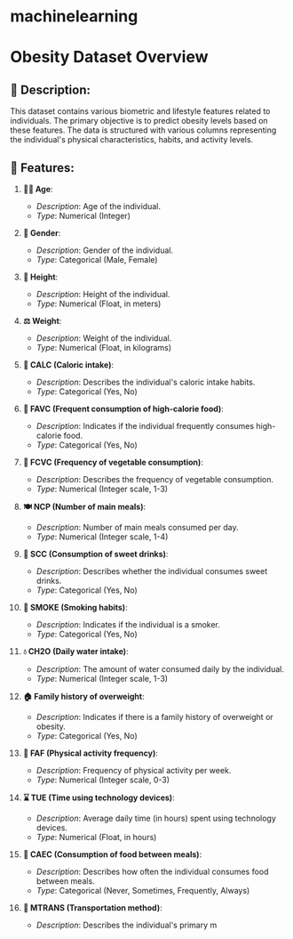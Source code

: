 # machinelearning

# Obesity Dataset Overview

## 📄 Description:
This dataset contains various biometric and lifestyle features related to individuals. The primary objective is to predict obesity levels based on these features. The data is structured with various columns representing the individual's physical characteristics, habits, and activity levels.

## 📝 Features:

1. **🧑‍🦱 Age**: 
   - *Description*: Age of the individual.
   - *Type*: Numerical (Integer)

2. **🚻 Gender**: 
   - *Description*: Gender of the individual.
   - *Type*: Categorical (Male, Female)

3. **📏 Height**: 
   - *Description*: Height of the individual.
   - *Type*: Numerical (Float, in meters)

4. **⚖️ Weight**: 
   - *Description*: Weight of the individual.
   - *Type*: Numerical (Float, in kilograms)

5. **🏃 CALC (Caloric intake)**: 
   - *Description*: Describes the individual's caloric intake habits.
   - *Type*: Categorical (Yes, No)

6. **🍟 FAVC (Frequent consumption of high-calorie food)**: 
   - *Description*: Indicates if the individual frequently consumes high-calorie food.
   - *Type*: Categorical (Yes, No)

7. **🥗 FCVC (Frequency of vegetable consumption)**: 
   - *Description*: Describes the frequency of vegetable consumption.
   - *Type*: Numerical (Integer scale, 1-3)

8. **🍽️ NCP (Number of main meals)**: 
   - *Description*: Number of main meals consumed per day.
   - *Type*: Numerical (Integer scale, 1-4)

9. **🍬 SCC (Consumption of sweet drinks)**: 
   - *Description*: Describes whether the individual consumes sweet drinks.
   - *Type*: Categorical (Yes, No)

10. **🚬 SMOKE (Smoking habits)**: 
    - *Description*: Indicates if the individual is a smoker.
    - *Type*: Categorical (Yes, No)

11. **💧 CH2O (Daily water intake)**: 
    - *Description*: The amount of water consumed daily by the individual.
    - *Type*: Numerical (Integer scale, 1-3)

12. **🏠 Family history of overweight**: 
    - *Description*: Indicates if there is a family history of overweight or obesity.
    - *Type*: Categorical (Yes, No)

13. **🏃 FAF (Physical activity frequency)**: 
    - *Description*: Frequency of physical activity per week.
    - *Type*: Numerical (Integer scale, 0-3)

14. **⌛ TUE (Time using technology devices)**: 
    - *Description*: Average daily time (in hours) spent using technology devices.
    - *Type*: Numerical (Float, in hours)

15. **🍕 CAEC (Consumption of food between meals)**: 
    - *Description*: Describes how often the individual consumes food between meals.
    - *Type*: Categorical (Never, Sometimes, Frequently, Always)

16. **🚗 MTRANS (Transportation method)**: 
    - *Description*: Describes the individual's primary m
